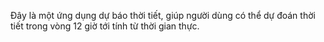 Đây là một ứng dụng dự báo thời tiết, giúp người dùng có thể dự đoán thời tiết trong vòng 12 giờ tới tính từ thời gian thực.

